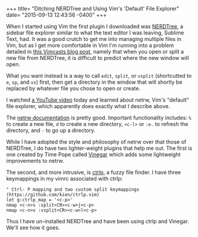 +++
title= "Ditching NERDTree and Using Vim's 'Default' File Explorer"
date= "2015-09-13 12:43:56 -0400"
+++

When I started using Vim the first plugin I downloaded was [NERDTree](https://github.com/scrooloose/nerdtree), a sidebar file explorer similar to what the text editor I was leaving, Sublime Text, had. It was a good crutch to get me into managing multiple files in Vim, but as I get more comfortable in Vim I'm running into a problem detailed in [this Vimcasts blog post](http://vimcasts.org/blog/2013/01/oil-and-vinegar-split-windows-and-project-drawer/), namely that when you open or split a new file from NERDTree, it is difficult to predict where the new window will open.

<!-- more -->

What you want instead is a way to call `edit`, `split`, or `vsplit` (shortcutted to `e`, `sp`, and `vs`) first, then get a directory in the window that will shortly be replaced by whatever file you chose to open or create. 

I watched [a YouTube video](https://www.youtube.com/watch?v=WfyXKnQ9kAQ&list=PL8tzorAO7s0jy7DQ3Q0FwF3BnXGQnDirs&index=6) today and learned about netrw, Vim's "default" file explorer, which apparently does exactly what I describe above. 

The [netrw documentation](http://vimdoc.sourceforge.net/htmldoc/pi_netrw.html) is pretty good. Important functionality includes: `%` to create a new file, `d` to create a new directory, `<c-l>` or `:e.` to refresh the directory, and `-` to go up a directory. 

While I have adopted the style and philosophy of netrw over that those of NERDTree, I do have two lighter-weight plugins that help me out. The first is one created by Time Pope called [Vinegar](https://github.com/tpope/vim-vinegar) which adds some lightweight improvements to netrw. 

The second, and more intrusive, is [ctrlp](https://github.com/kien/ctrlp.vim), a fuzzy file finder. I have three keymappings in my vimrc associated with ctrlp: 

```
" Ctrl- P mapping and two custom split keymappings (https://github.com/kien/ctrlp.vim)
let g:ctrlp_map = '<c-p>'
nmap <c-n>s :split<CR><c-w>j<c-p>
nmap <c-n>v :vsplit<CR><c-w>l<c-p>
```

Thus I have un-installed NERDTree and have been using ctrlp and Vinegar. We'll see how it goes.
